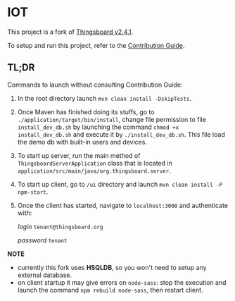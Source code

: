 # IOT 
This project is a fork of [Thingsboard v2.4.1](https://github.com/thingsboard/thingsboard/tree/v2.4.1).

To setup and run this project, refer to the [Contribution Guide](https://thingsboard.io/docs/user-guide/contribution/how-to-contribute).

## TL;DR

Commands to launch without consulting Contribution Guide:

1. In the root directory launch `mvn clean install -DskipTests`.

2. Once Maven has finished doing its stuffs, go to `./application/target/bin/install`, change file permission to file `install_dev_db.sh` by launching the command `chmod +x install_dev_db.sh` and execute it by `./install_dev_db.sh`. This file load the demo db with built-in users and devices.

3. To start up server, run the main method of `ThingsboardServerApplication` class that is located in `application/src/main/java/org.thingsboard.server`.

4. To start up client, go to `/ui` directory and launch `mvn clean install -P npm-start`.

5. Once the client has started, navigate to `localhost:3000` and authenticate with:

   *login* `tenant@thingsboard.org`

   *password* `tenant`

**NOTE**

- currently this fork uses **HSQLDB**, so you won't need to setup any external database.
- on client startup it may give errors on `node-sass`: stop the execution and launch the command `npm rebuild node-sass`, then restart client.

